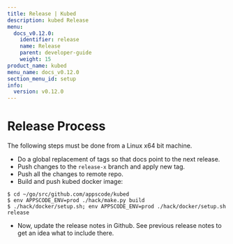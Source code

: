 ```yaml
---
title: Release | Kubed
description: kubed Release
menu:
  docs_v0.12.0:
    identifier: release
    name: Release
    parent: developer-guide
    weight: 15
product_name: kubed
menu_name: docs_v0.12.0
section_menu_id: setup
info:
  version: v0.12.0
---
```


# Release Process

The following steps must be done from a Linux x64 bit machine.

- Do a global replacement of tags so that docs point to the next release.
- Push changes to the `release-x` branch and apply new tag.
- Push all the changes to remote repo.
- Build and push kubed docker image:
```console
$ cd ~/go/src/github.com/appscode/kubed
$ env APPSCODE_ENV=prod ./hack/make.py build
$ ./hack/docker/setup.sh; env APPSCODE_ENV=prod ./hack/docker/setup.sh release
```

- Now, update the release notes in Github. See previous release notes to get an idea what to include there.
